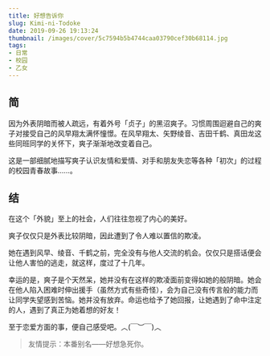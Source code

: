 ```yaml
---
title: 好想告诉你
slug: Kimi-ni-Todoke
date: 2019-09-26 19:13:24
thumbnail: /images/cover/5c7594b5b4744caa03790cef30b68114.jpg
tags:
- 日常
- 校园
- 乙女
---
```

## 简
因为外表阴暗而被人疏远，有着外号「贞子」的黑沼爽子。习惯周围迴避自己的爽子对接受自己的风早翔太满怀憧憬。在风早翔太、矢野绫音、吉田千鹤、真田龙这些同班同学的关怀下，爽子渐渐地改变着自己。

这是一部细腻地描写爽子认识友情和爱情、对手和朋友失恋等各种「初次」的过程的校园青春故事……。

## 结
在这个「外貌」至上的社会，人们往往忽视了内心的美好。

爽子仅仅只是外表比较阴暗，因此遭到了令人难以置信的欺凌。

她在遇到风早、绫音、千鹤之前，完全没有与他人交流的机会。仅仅只是搭话便会让他人害怕的逃走，就这样，度过了十几年。

幸运的是，爽子是个天然呆，她并没有在这样的欺凌面前变得如她的般阴暗。她会在他人陷入困难时伸出援手（虽然方式有些奇怪），会为自己没有传言般的能力而让同学失望感到苦恼。她并没有放弃。命运也给予了她回报，让她遇到了命中注定的人，遇到了真正为她着想的好友！

至于恋爱方面的事，便自己感受吧。︿(￣︶￣)︿
> 友情提示：本番别名——好想急死你。
